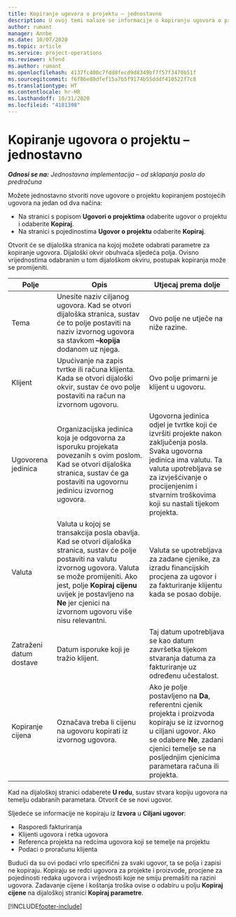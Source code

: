 ```yaml
---
title: Kopiranje ugovora o projektu – jednostavno
description: U ovoj temi nalaze se informacije o kopiranju ugovora o projektima u aplikaciji Project Operations.
author: rumant
manager: Annbe
ms.date: 10/07/2020
ms.topic: article
ms.service: project-operations
ms.reviewer: kfend
ms.author: rumant
ms.openlocfilehash: 4137fc400c7fdd8fecd9d8349bf7f57f3470b51f
ms.sourcegitcommit: f6f86e80dfef15a7b5f9174b55dddf410522f7c8
ms.translationtype: HT
ms.contentlocale: hr-HR
ms.lasthandoff: 10/31/2020
ms.locfileid: "4181398"
---
```

# <a name="copy-project-contracts---lite"></a>Kopiranje ugovora o projektu – jednostavno

_**Odnosi se na:** Jednostavna implementacija – od sklapanja posla do predračuna_

Možete jednostavno stvoriti nove ugovore o projektu kopiranjem postojećih ugovora na jedan od dva načina: 

  - Na stranici s popisom **Ugovori o projektima** odaberite ugovor o projektu i odaberite **Kopiraj**.
  - Na stranici s pojedinostima **Ugovor o projektu** odaberite **Kopiraj**.

Otvorit će se dijaloška stranica na kojoj možete odabrati parametre za kopiranje ugovora. Dijaloški okvir obuhvaća sljedeća polja. Ovisno vrijednostima odabranim u tom dijaloškom okviru, postupak kopiranja može se promijeniti.

| **Polje** | **Opis** | **Utjecaj prema dolje** |
| --- | --- | --- |
| Tema | Unesite naziv ciljanog ugovora. Kad se otvori dijaloška stranica, sustav će to polje postaviti na naziv izvornog ugovora sa stavkom **–kopija** dodanom uz njega. | Ovo polje ne utječe na niže razine. |
| Klijent | Upućivanje na zapis tvrtke ili računa klijenta. Kada se otvori dijaloški okvir, sustav će ovo polje postaviti na račun na izvornom ugovoru. | Ovo polje primarni je klijent u ugovoru. |
| Ugovorena jedinica | Organizacijska jedinica koja je odgovorna za isporuku projekata povezanih s ovim poslom. Kad se otvori dijaloška stranica, sustav će ga postaviti na ugovornu jedinicu izvornog ugovora. | Ugovorna jedinica odjel je tvrtke koji će izvršiti projekte nakon zaključenja posla. Svaka ugovorna jedinica ima valutu. Ta valuta upotrebljava se za izvješćivanje o procijenjenim i stvarnim troškovima koji su nastali tijekom projekta. |
| Valuta | Valuta u kojoj se transakcija posla obavlja. Kad se otvori dijaloška stranica, sustav će polje postaviti na valutu izvornog ugovora. Valuta se može promijeniti. Ako jest, polje **Kopiraj cijenu** uvijek je postavljeno na **Ne** jer cjenici na izvornom ugovoru više nisu relevantni. | Valuta se upotrebljava za zadane cjenike, za izradu financijskih procjena za ugovor i za fakturiranje klijentu kada se posao dobije. |
| Zatraženi datum dostave | Datum isporuke koji je tražio klijent. | Taj datum upotrebljava se kao datum završetka tijekom stvaranja datuma za fakturiranje uz određenu učestalost. |
| Kopiranje cijena | Označava treba li cijenu na ugovoru kopirati iz izvornog ugovora. | Ako je polje postavljeno na **Da**, referentni cjenik projekta i proizvoda kopiraju se iz izvornog u ciljani ugovor. Ako se odabere **Ne**, zadani cjenici temelje se na posljednjim cjenicima parametara računa ili projekta. |

Kad na dijaloškoj stranici odaberete **U redu**, sustav stvara kopiju ugovora na temelju odabranih parametara. Otvorit će se novi ugovor.

Sljedeće se informacije ne kopiraju iz **Izvora** u **Ciljani ugovor**:

  - Rasporedi fakturiranja
  - Klijenti ugovora i retka ugovora
  - Referenca projekta na redcima ugovora koji se temelje na projektu
  - Podaci o proračunu klijenta

Budući da su ovi podaci vrlo specifični za svaki ugovor, ta se polja i zapisi ne kopiraju. Kopiraju se redci ugovora za projekte i proizvode, procjene za pojedinosti redaka ugovora i vrijednosti koje ne smiju premašiti na razini ugovora. Zadavanje cijene i koštanja troška ovise o odabiru u polju **Kopiraj cijene** na dijaloškoj stranici **Kopiraj parametre**.


[!INCLUDE[footer-include](../../includes/footer-banner.md)]